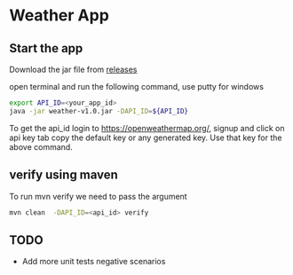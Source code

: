 # Weather App

## Start the app
Download the jar file from [releases](https://github.com/InianSelvan/weather/releases)

open terminal and run the following command, use putty for windows
```sh
export API_ID=<your_app_id>
java -jar weather-v1.0.jar -DAPI_ID=${API_ID}
```
To get the api_id login to https://openweathermap.org/, signup and click on api key tab copy the default key or any generated key. Use that key for the above command.

## verify using maven
To run mvn verify we need to pass the argument
```sh
mvn clean  -DAPI_ID=<api_id> verify
```

## TODO 
* Add more unit tests negative scenarios
